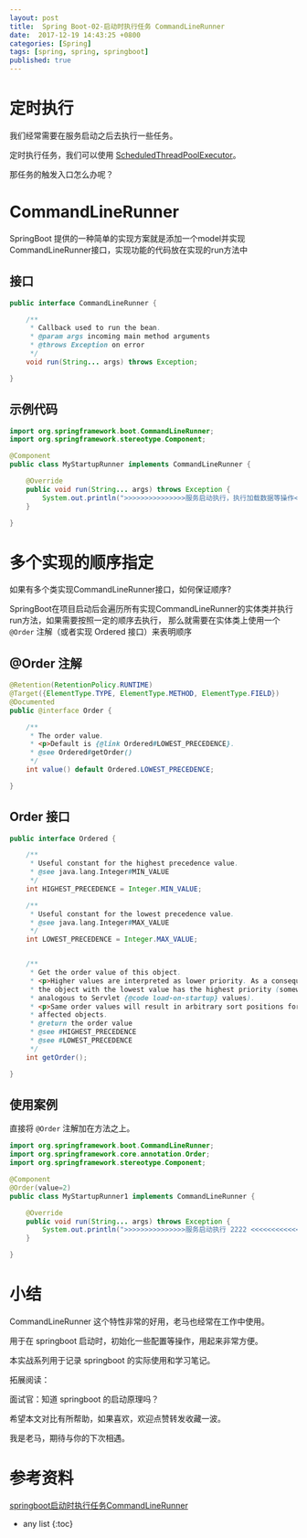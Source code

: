 ```yaml
---
layout: post
title:  Spring Boot-02-启动时执行任务 CommandLineRunner
date:  2017-12-19 14:43:25 +0800
categories: [Spring]
tags: [spring, spring, springboot]
published: true
---
```


# 定时执行

我们经常需要在服务启动之后去执行一些任务。

定时执行任务，我们可以使用 [ScheduledThreadPoolExecutor](https://houbb.github.io/2019/01/18/jcip-25-executor-scheduledThreadPoolExecutor)。

那任务的触发入口怎么办呢？

# CommandLineRunner

SpringBoot 提供的一种简单的实现方案就是添加一个model并实现CommandLineRunner接口，实现功能的代码放在实现的run方法中

## 接口

```java
public interface CommandLineRunner {

	/**
	 * Callback used to run the bean.
	 * @param args incoming main method arguments
	 * @throws Exception on error
	 */
	void run(String... args) throws Exception;

}
```

## 示例代码

```java
import org.springframework.boot.CommandLineRunner;
import org.springframework.stereotype.Component;

@Component
public class MyStartupRunner implements CommandLineRunner {

    @Override
    public void run(String... args) throws Exception {
        System.out.println(">>>>>>>>>>>>>>>服务启动执行，执行加载数据等操作<<<<<<<<<<<<<");
    }

}
```

# 多个实现的顺序指定

如果有多个类实现CommandLineRunner接口，如何保证顺序?

SpringBoot在项目启动后会遍历所有实现CommandLineRunner的实体类并执行run方法，如果需要按照一定的顺序去执行，
那么就需要在实体类上使用一个 `@Order` 注解（或者实现 Ordered 接口）来表明顺序

## @Order 注解

```java
@Retention(RetentionPolicy.RUNTIME)
@Target({ElementType.TYPE, ElementType.METHOD, ElementType.FIELD})
@Documented
public @interface Order {

	/**
	 * The order value.
	 * <p>Default is {@link Ordered#LOWEST_PRECEDENCE}.
	 * @see Ordered#getOrder()
	 */
	int value() default Ordered.LOWEST_PRECEDENCE;

}
```

## Order 接口

```java
public interface Ordered {

	/**
	 * Useful constant for the highest precedence value.
	 * @see java.lang.Integer#MIN_VALUE
	 */
	int HIGHEST_PRECEDENCE = Integer.MIN_VALUE;

	/**
	 * Useful constant for the lowest precedence value.
	 * @see java.lang.Integer#MAX_VALUE
	 */
	int LOWEST_PRECEDENCE = Integer.MAX_VALUE;


	/**
	 * Get the order value of this object.
	 * <p>Higher values are interpreted as lower priority. As a consequence,
	 * the object with the lowest value has the highest priority (somewhat
	 * analogous to Servlet {@code load-on-startup} values).
	 * <p>Same order values will result in arbitrary sort positions for the
	 * affected objects.
	 * @return the order value
	 * @see #HIGHEST_PRECEDENCE
	 * @see #LOWEST_PRECEDENCE
	 */
	int getOrder();

}
```

## 使用案例

直接将 `@Order` 注解加在方法之上。
 
```java
import org.springframework.boot.CommandLineRunner;
import org.springframework.core.annotation.Order;
import org.springframework.stereotype.Component;

@Component
@Order(value=2)
public class MyStartupRunner1 implements CommandLineRunner {

    @Override
    public void run(String... args) throws Exception {
        System.out.println(">>>>>>>>>>>>>>>服务启动执行 2222 <<<<<<<<<<<<<");
    }

}
```

# 小结

CommandLineRunner 这个特性非常的好用，老马也经常在工作中使用。

用于在 springboot 启动时，初始化一些配置等操作，用起来非常方便。

本实战系列用于记录 springboot 的实际使用和学习笔记。

拓展阅读：

面试官：知道 springboot 的启动原理吗？

希望本文对比有所帮助，如果喜欢，欢迎点赞转发收藏一波。

我是老马，期待与你的下次相遇。

# 参考资料

[springboot启动时执行任务CommandLineRunner](https://www.cnblogs.com/myblogs-miller/p/9046425.html)

* any list
{:toc}
